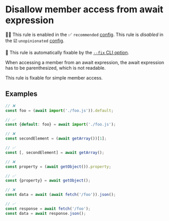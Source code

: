 # Disallow member access from await expression

💼🚫 This rule is enabled in the ✅ `recommended` [config](https://github.com/sindresorhus/eslint-plugin-unicorn#recommended-config). This rule is _disabled_ in the ☑️ `unopinionated` [config](https://github.com/sindresorhus/eslint-plugin-unicorn#recommended-config).

🔧 This rule is automatically fixable by the [`--fix` CLI option](https://eslint.org/docs/latest/user-guide/command-line-interface#--fix).

<!-- end auto-generated rule header -->
<!-- Do not manually modify this header. Run: `npm run fix:eslint-docs` -->

When accessing a member from an await expression, the await expression has to be parenthesized, which is not readable.

This rule is fixable for simple member access.

## Examples

```js
// ❌
const foo = (await import('./foo.js')).default;

// ✅
const {default: foo} = await import('./foo.js');
```

```js
// ❌
const secondElement = (await getArray())[1];

// ✅
const [, secondElement] = await getArray();
```

```js
// ❌
const property = (await getObject()).property;

// ✅
const {property} = await getObject();
```

```js
// ❌
const data = await (await fetch('/foo')).json();

// ✅
const response = await fetch('/foo');
const data = await response.json();
```
